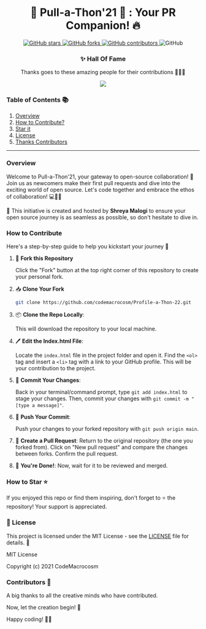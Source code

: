 


<div align="center">

# 🌟 Pull-a-Thon'21 🎉 : Your PR Companion! 🔥

</div>
<p align="center">
  <a href="https://github.com/CodeMacrocosm/Pull-a-Thon-21/stargazers">
    <img src="https://img.shields.io/github/stars/CodeMacrocosm/Pull-a-Thon-21?style=flat-square" alt="GitHub stars">
  </a>
  <a href="https://github.com/CodeMacrocosm/Pull-a-Thon-21/network">
    <img src="https://img.shields.io/github/forks/CodeMacrocosm/Pull-a-Thon-21?style=flat-square" alt="GitHub forks">
  </a>
  <a href="https://github.com/codemacrocosm/Pull-a-Thon-21/graphs/contributors">
    <img src="https://img.shields.io/github/contributors/codemacrocosm/Pull-a-Thon-21.svg" alt="GitHub contributors">
  </a>
  <img src="https://img.shields.io/github/license/CodeMacrocosm/Pull-a-Thon-21" alt="GitHub">
</p>

<div align="center">

### ✨ Hall Of Fame

Thanks goes to these amazing people for their contributions 🎉🎉🎉

<a href="https://github.com/codeMacrocosm/Pull-a-Thon-21/graphs/contributors">
  <img src="https://contrib.rocks/image?repo=codeMacrocosm/Pull-a-Thon-21" />
</a>

</div>




### Table of Contents 📚

1. [Overview](#overview)
3. [How to Contribute?](#how-to-contribute)
4. [Star it](#how-to-star-)
5. [License](#-license)
6. [Thanks Contributors](#contributors-)


---


### Overview

Welcome to Pull-a-Thon'21, your gateway to open-source collaboration! 🎉 Join us as newcomers make their first pull requests and dive into the exciting world of open source. Let's code together and embrace the ethos of collaboration! 💻🌟🙌

🌟 This initiative is created and hosted by **Shreya Malogi** to ensure your open source journey is as seamless as possible, so don't hesitate to dive in.

### How to Contribute 

Here's a step-by-step guide to help you kickstart your journey 🚀 

1. 🍴 **Fork this Repository** 

   Click the "Fork" button at the top right corner of this repository to create your personal fork.

2. 📥 **Clone Your Fork** 

   ```bash
   git clone https://github.com/codemacrocosm/Profile-a-Thon-22.git
   ```

3. 📦 **Clone the Repo Locally**:
   
   This will download the repository to your local machine.


4. 🖊️ **Edit the Index.html File**:

   Locate the `index.html` file in the project folder and open it. Find the `<ol>` tag and insert a `<li>` tag with a link to your GitHub profile. This will be your contribution to the project.

5. 💼 **Commit Your Changes**:
  
    Back in your terminal/command prompt, type `git add index.html` to stage your changes. Then, commit your changes with `git commit -m "[type a message]"`.

6. 🚀 **Push Your Commit**:

    Push your changes to your forked repository with `git push origin main`.

7. 🔄 **Create a Pull Request**:
      Return to the original repository (the one you forked from). Click on "New pull request" and compare the changes between forks. Confirm the pull request.

8. 🎉 **You're Done!**:
    Now, wait for it to be reviewed and merged.


### How to Star ⭐

If you enjoyed this repo or find them inspiring, don't forget to ⭐ the repository! Your support is appreciated.

### 📄 License

This project is licensed under the MIT License - see the [LICENSE](LICENSE) file for details. 📜

MIT License

Copyright (c) 2021 CodeMacrocosm



### Contributors 🙌

A big thanks to all the creative minds who have contributed.

Now, let the creation begin! 🎨

Happy coding! 🚀🎉
   





